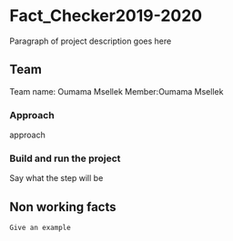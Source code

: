 # Fact_Checker2019-2020

Paragraph of project description goes here

## Team
Team name: Oumama Msellek
Member:Oumama Msellek

### Approach

approach
### Build and run the project

Say what the step will be

## Non working facts

```
Give an example
```

